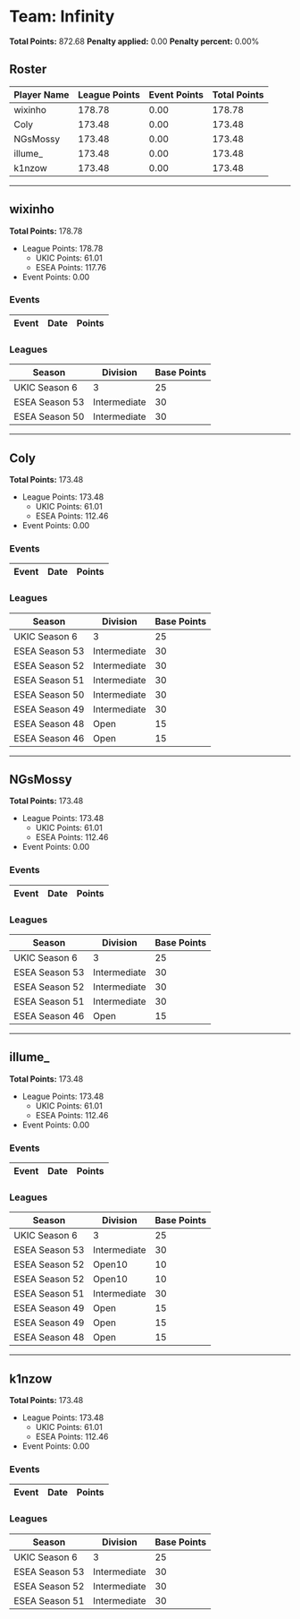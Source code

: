 # Team: Infinity

**Total Points:** 872.68
**Penalty applied:** 0.00
**Penalty percent:** 0.00%

## Roster
| Player Name | League Points | Event Points | Total Points |
|-------------|--------------|--------------|-------------|
| wixinho | 178.78 | 0.00 | 178.78 |
| Coly | 173.48 | 0.00 | 173.48 |
| NGsMossy | 173.48 | 0.00 | 173.48 |
| illume_ | 173.48 | 0.00 | 173.48 |
| k1nzow | 173.48 | 0.00 | 173.48 |

---

## wixinho

**Total Points:** 178.78

- League Points: 178.78
  - UKIC Points: 61.01
  - ESEA Points: 117.76
- Event Points: 0.00

### Events
| Event | Date | Points |
|-------|------|--------|
### Leagues
| Season | Division | Base Points |
|--------|----------|-------------|
| UKIC Season 6 | 3 | 25 |
| ESEA Season 53 | Intermediate | 30 |
| ESEA Season 50 | Intermediate | 30 |
---

## Coly

**Total Points:** 173.48

- League Points: 173.48
  - UKIC Points: 61.01
  - ESEA Points: 112.46
- Event Points: 0.00

### Events
| Event | Date | Points |
|-------|------|--------|
### Leagues
| Season | Division | Base Points |
|--------|----------|-------------|
| UKIC Season 6 | 3 | 25 |
| ESEA Season 53 | Intermediate | 30 |
| ESEA Season 52 | Intermediate | 30 |
| ESEA Season 51 | Intermediate | 30 |
| ESEA Season 50 | Intermediate | 30 |
| ESEA Season 49 | Intermediate | 30 |
| ESEA Season 48 | Open | 15 |
| ESEA Season 46 | Open | 15 |
---

## NGsMossy

**Total Points:** 173.48

- League Points: 173.48
  - UKIC Points: 61.01
  - ESEA Points: 112.46
- Event Points: 0.00

### Events
| Event | Date | Points |
|-------|------|--------|
### Leagues
| Season | Division | Base Points |
|--------|----------|-------------|
| UKIC Season 6 | 3 | 25 |
| ESEA Season 53 | Intermediate | 30 |
| ESEA Season 52 | Intermediate | 30 |
| ESEA Season 51 | Intermediate | 30 |
| ESEA Season 46 | Open | 15 |
---

## illume_

**Total Points:** 173.48

- League Points: 173.48
  - UKIC Points: 61.01
  - ESEA Points: 112.46
- Event Points: 0.00

### Events
| Event | Date | Points |
|-------|------|--------|
### Leagues
| Season | Division | Base Points |
|--------|----------|-------------|
| UKIC Season 6 | 3 | 25 |
| ESEA Season 53 | Intermediate | 30 |
| ESEA Season 52 | Open10 | 10 |
| ESEA Season 52 | Open10 | 10 |
| ESEA Season 51 | Intermediate | 30 |
| ESEA Season 49 | Open | 15 |
| ESEA Season 49 | Open | 15 |
| ESEA Season 48 | Open | 15 |
---

## k1nzow

**Total Points:** 173.48

- League Points: 173.48
  - UKIC Points: 61.01
  - ESEA Points: 112.46
- Event Points: 0.00

### Events
| Event | Date | Points |
|-------|------|--------|
### Leagues
| Season | Division | Base Points |
|--------|----------|-------------|
| UKIC Season 6 | 3 | 25 |
| ESEA Season 53 | Intermediate | 30 |
| ESEA Season 52 | Intermediate | 30 |
| ESEA Season 51 | Intermediate | 30 |